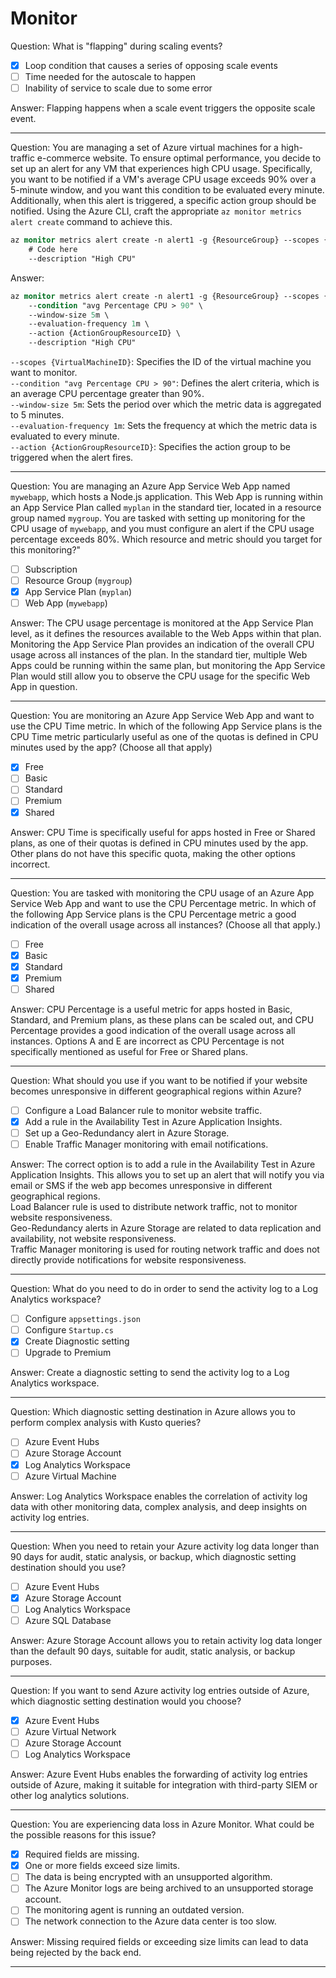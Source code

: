# Monitor

Question: What is "flapping" during scaling events?

- [x] Loop condition that causes a series of opposing scale events
- [ ] Time needed for the autoscale to happen
- [ ] Inability of service to scale due to some error

Answer: Flapping happens when a scale event triggers the opposite scale event.

---

Question: You are managing a set of Azure virtual machines for a high-traffic e-commerce website. To ensure optimal performance, you decide to set up an alert for any VM that experiences high CPU usage. Specifically, you want to be notified if a VM's average CPU usage exceeds 90% over a 5-minute window, and you want this condition to be evaluated every minute. Additionally, when this alert is triggered, a specific action group should be notified. Using the Azure CLI, craft the appropriate `az monitor metrics alert create` command to achieve this.

```ps
az monitor metrics alert create -n alert1 -g {ResourceGroup} --scopes {VirtualMachineID} \
    # Code here
    --description "High CPU"
```

Answer:

```ps
az monitor metrics alert create -n alert1 -g {ResourceGroup} --scopes {VirtualMachineID} \
    --condition "avg Percentage CPU > 90" \
    --window-size 5m \
    --evaluation-frequency 1m \
    --action {ActionGroupResourceID} \
    --description "High CPU"
```

`--scopes {VirtualMachineID}`: Specifies the ID of the virtual machine you want to monitor.  
`--condition "avg Percentage CPU > 90"`: Defines the alert criteria, which is an average CPU percentage greater than 90%.  
`--window-size 5m`: Sets the period over which the metric data is aggregated to 5 minutes.  
`--evaluation-frequency 1m`: Sets the frequency at which the metric data is evaluated to every minute.  
`--action {ActionGroupResourceID}`: Specifies the action group to be triggered when the alert fires.

---

Question: You are managing an Azure App Service Web App named `mywebapp`, which hosts a Node.js application. This Web App is running within an App Service Plan called `myplan` in the standard tier, located in a resource group named `mygroup`. You are tasked with setting up monitoring for the CPU usage of `mywebapp`, and you must configure an alert if the CPU usage percentage exceeds 80%. Which resource and metric should you target for this monitoring?"

- [ ] Subscription
- [ ] Resource Group (`mygroup`)
- [x] App Service Plan (`myplan`)
- [ ] Web App (`mywebapp`)

Answer: The CPU usage percentage is monitored at the App Service Plan level, as it defines the resources available to the Web Apps within that plan. Monitoring the App Service Plan provides an indication of the overall CPU usage across all instances of the plan. In the standard tier, multiple Web Apps could be running within the same plan, but monitoring the App Service Plan would still allow you to observe the CPU usage for the specific Web App in question.

---

Question: You are monitoring an Azure App Service Web App and want to use the CPU Time metric. In which of the following App Service plans is the CPU Time metric particularly useful as one of the quotas is defined in CPU minutes used by the app? (Choose all that apply)

- [x] Free
- [ ] Basic
- [ ] Standard
- [ ] Premium
- [x] Shared

Answer: CPU Time is specifically useful for apps hosted in Free or Shared plans, as one of their quotas is defined in CPU minutes used by the app. Other plans do not have this specific quota, making the other options incorrect.

---

Question: You are tasked with monitoring the CPU usage of an Azure App Service Web App and want to use the CPU Percentage metric. In which of the following App Service plans is the CPU Percentage metric a good indication of the overall usage across all instances? (Choose all that apply.)

- [ ] Free
- [x] Basic
- [x] Standard
- [x] Premium
- [ ] Shared

Answer: CPU Percentage is a useful metric for apps hosted in Basic, Standard, and Premium plans, as these plans can be scaled out, and CPU Percentage provides a good indication of the overall usage across all instances. Options A and E are incorrect as CPU Percentage is not specifically mentioned as useful for Free or Shared plans.

---

Question: What should you use if you want to be notified if your website becomes unresponsive in different geographical regions within Azure?

- [ ] Configure a Load Balancer rule to monitor website traffic.
- [x] Add a rule in the Availability Test in Azure Application Insights.
- [ ] Set up a Geo-Redundancy alert in Azure Storage.
- [ ] Enable Traffic Manager monitoring with email notifications.

Answer: The correct option is to add a rule in the Availability Test in Azure Application Insights. This allows you to set up an alert that will notify you via email or SMS if the web app becomes unresponsive in different geographical regions.  
Load Balancer rule is used to distribute network traffic, not to monitor website responsiveness.  
Geo-Redundancy alerts in Azure Storage are related to data replication and availability, not website responsiveness.  
Traffic Manager monitoring is used for routing network traffic and does not directly provide notifications for website responsiveness.

---

Question: What do you need to do in order to send the activity log to a Log Analytics workspace?

- [ ] Configure `appsettings.json`
- [ ] Configure `Startup.cs`
- [x] Create Diagnostic setting
- [ ] Upgrade to Premium

Answer: Create a diagnostic setting to send the activity log to a Log Analytics workspace.

---

Question: Which diagnostic setting destination in Azure allows you to perform complex analysis with Kusto queries?

- [ ] Azure Event Hubs
- [ ] Azure Storage Account
- [x] Log Analytics Workspace
- [ ] Azure Virtual Machine

Answer: Log Analytics Workspace enables the correlation of activity log data with other monitoring data, complex analysis, and deep insights on activity log entries.

---

Question: When you need to retain your Azure activity log data longer than 90 days for audit, static analysis, or backup, which diagnostic setting destination should you use?

- [ ] Azure Event Hubs
- [x] Azure Storage Account
- [ ] Log Analytics Workspace
- [ ] Azure SQL Database

Answer: Azure Storage Account allows you to retain activity log data longer than the default 90 days, suitable for audit, static analysis, or backup purposes.

---

Question: If you want to send Azure activity log entries outside of Azure, which diagnostic setting destination would you choose?

- [x] Azure Event Hubs
- [ ] Azure Virtual Network
- [ ] Azure Storage Account
- [ ] Log Analytics Workspace

Answer: Azure Event Hubs enables the forwarding of activity log entries outside of Azure, making it suitable for integration with third-party SIEM or other log analytics solutions.

---

Question: You are experiencing data loss in Azure Monitor. What could be the possible reasons for this issue?

- [x] Required fields are missing.
- [x] One or more fields exceed size limits.
- [ ] The data is being encrypted with an unsupported algorithm.
- [ ] The Azure Monitor logs are being archived to an unsupported storage account.
- [ ] The monitoring agent is running an outdated version.
- [ ] The network connection to the Azure data center is too slow.

Answer: Missing required fields or exceeding size limits can lead to data being rejected by the back end.

---
